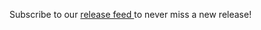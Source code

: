 Subscribe to our <a href="https://github.com/kevgo/git-town/releases.atom">
release feed <i class="ion-social-rss accent-color"></i></a> to never miss a new
release!
